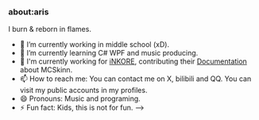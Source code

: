 ### about:aris

I burn & reborn in flames.

- 🔭 I’m currently working in middle school (xD).
- 🌱 I’m currently learning C# WPF and music producing.
- 🧐 I'm currently working for [iNKORE](https://github.com/iNKORE-NET), contributing their [Documentation](https://github.com/iNKORE-NET/Documentation) about MCSkinn.
- 📫 How to reach me: You can contact me on X, bilibili and QQ. You can visit my public accounts in my profiles.
- 😄 Pronouns: Music and programing.
- ⚡ Fun fact: Kids, this is not for fun.
-->
